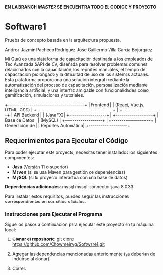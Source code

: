 
**EN LA BRANCH *MASTER* SE ENCUENTRA TODO EL CODIGO Y PROYECTO**
# Software1
Prueba de concepto basada en la arquitectura propuesta. 

Andrea Jazmin Pacheco Rodriguez
Jose Guillermo Villa Garcia Bojorquez

Mi Gurú es una plataforma de capacitación destinada a los empleados de Tec Avanzada SAPI de CV, diseñada para resolver problemas comunes relacionados con la capacitación, los reportes manuales, el tiempo de capacitación prolongado y la dificultad de uso de los sistemas actuales. Esta plataforma proporciona una solución integral mediante la automatización del proceso de capacitación, personalización mediante inteligencia artificial, y una interfaz amigable con funcionalidades como gamificación, simulaciones y tutoriales.

 +---------------------------------------+
 |              Frontend                |
 |      (React, Vue.js, HTML, CSS)      |
 +---------------------------------------+
                 |
        +-------------------+
        |    API Backend    |
        |   (JavaFX)|
        +-------------------+
                 |
        +-------------------+
        |    Base de Datos  |
        |      (MySQL) |
        +-------------------+
                 |
       +--------------------+
       | Generación de      |
       | Reportes Automática|
       +--------------------+

## Requerimientos para Ejecutar el Código

Para poder ejecutar este proyecto, necesitas tener instalados los siguientes componentes:



- **Java** (Versión 11 o superior)
- **Maven** (si se usa Maven para gestión de dependencias)
- **MySQL** (si tu proyecto interactúa con una base de datos)
  
**Dependencias adicionales**:
  <dependency>
            <groupId>mysql</groupId>
            <artifactId>mysql-connector-java</artifactId>
            <version>8.0.33</version>
        </dependency>

Para instalar estos requisitos, puedes seguir las instrucciones correspondientes en sus sitios oficiales.

### Instrucciones para Ejecutar el Programa

Sigue los pasos a continuación para ejecutar este proyecto en tu máquina local:

1. **Clonar el repositorio**:
git clone https://github.com/Chowmeinvg/Software1.git

2. Agregar las dependencias mencionadas anteriormente (ya deberian de incluirse al clonar).

3. Correr.
